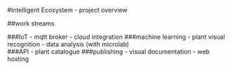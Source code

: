 #Intelligent Ecosystem - project overview

##work streams

###IoT
    - mqtt broker
    - cloud integration
###machine learning
    - plant visual recognition
    - data analysis (with microlab)    
###API
    - plant catalogue
###publishing
    - visual documentation
    - web hosting






